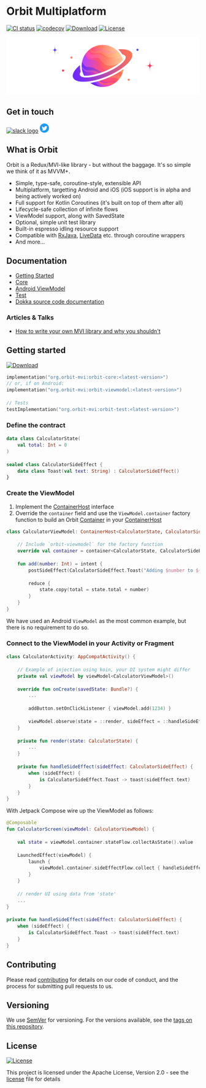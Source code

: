 # Orbit Multiplatform

[![CI status](https://github.com/orbit-mvi/orbit-mvi/workflows/Android%20CI/badge.svg)](https://github.com/orbit-mvi/orbit-mvi/actions)
[![codecov](https://codecov.io/gh/orbit-mvi/orbit-mvi/branch/main/graph/badge.svg)](https://codecov.io/gh/orbit-mvi/orbit-mvi)
[![Download](https://img.shields.io/maven-central/v/org.orbit-mvi/orbit-core)](https://search.maven.org/artifact/org.orbit-mvi/orbit-core)
[![License](https://img.shields.io/badge/License-Apache%202.0-blue.svg)](LICENSE.md)

![Logo](images/logo.png)

## Get in touch

[![slack logo](images/slack-logo-icon.png)](https://kotlinlang.slack.com/messages/CPM6UMD2P)
[![twitter logo](images/twitter-small.png)](https://twitter.com/orbit_mvi')

## What is Orbit

Orbit is a Redux/MVI-like library - but without the baggage. It's so simple we
think of it as MVVM+.

- Simple, type-safe, coroutine-style, extensible API
- Multiplatform, targetting Android and iOS (iOS support is in alpha and being
  actively worked on)
- Full support for Kotlin Coroutines (it's built on top of them after all)
- Lifecycle-safe collection of infinite flows
- ViewModel support, along with SavedState
- Optional, simple unit test library
- Built-in espresso idling resource support
- Compatible with [RxJava](https://orbit-mvi.org/Core/rxjava), [LiveData](https://orbit-mvi.org/Core/livedata.md)
  etc. through coroutine wrappers
- And more...

## Documentation

- [Getting Started](https://orbit-mvi.org)
- [Core](https://orbit-mvi.org/Core/overview)
- [Android ViewModel](https://orbit-mvi.org/Android-Viewmodel/overview)
- [Test](https://orbit-mvi.org/Test/overview)
- [Dokka source code documentation](https://orbit-mvi.org/dokka/)

### Articles & Talks

- [How to write your own MVI library and why you shouldn't](https://www.youtube.com/watch?v=E6obYmkkdko)

## Getting started

[![Download](https://img.shields.io/maven-central/v/org.orbit-mvi/orbit-viewmodel)](https://search.maven.org/artifact/org.orbit-mvi/orbit-viewmodel)

```kotlin
implementation("org.orbit-mvi:orbit-core:<latest-version>")
// or, if on Android:
implementation("org.orbit-mvi:orbit-viewmodel:<latest-version>")

// Tests
testImplementation("org.orbit-mvi:orbit-test:<latest-version>")
```

### Define the contract

``` kotlin
data class CalculatorState(
    val total: Int = 0
)

sealed class CalculatorSideEffect {
    data class Toast(val text: String) : CalculatorSideEffect()
}
```

### Create the ViewModel

1. Implement the
   [ContainerHost](orbit-core/src/commonMain/kotlin/org/orbitmvi/orbit/ContainerHost.kt)
   interface
1. Override the `container` field and use the `ViewModel.container` factory
   function to build an Orbit
   [Container](orbit-core/src/commonMain/kotlin/org/orbitmvi/orbit/Container.kt)
   in your
   [ContainerHost](orbit-core/src/commonMain/kotlin/org/orbitmvi/orbit/ContainerHost.kt)

``` kotlin
class CalculatorViewModel: ContainerHost<CalculatorState, CalculatorSideEffect>, ViewModel() {

    // Include `orbit-viewmodel` for the factory function
    override val container = container<CalculatorState, CalculatorSideEffect>(CalculatorState())

    fun add(number: Int) = intent {
        postSideEffect(CalculatorSideEffect.Toast("Adding $number to ${state.total}!"))

        reduce {
            state.copy(total = state.total + number)
        }
    }
}
```

We have used an Android `ViewModel` as the most common example, but there is no
requirement to do so.

### Connect to the ViewModel in your Activity or Fragment

``` kotlin
class CalculatorActivity: AppCompatActivity() {

    // Example of injection using koin, your DI system might differ
    private val viewModel by viewModel<CalculatorViewModel>()

    override fun onCreate(savedState: Bundle?) {
        ...

        addButton.setOnClickListener { viewModel.add(1234) }

        viewModel.observe(state = ::render, sideEffect = ::handleSideEffect)
    }

    private fun render(state: CalculatorState) {
        ...
    }

    private fun handleSideEffect(sideEffect: CalculatorSideEffect) {
        when (sideEffect) {
            is CalculatorSideEffect.Toast -> toast(sideEffect.text)
        }
    }
}
```

With Jetpack Compose wire up the ViewModel as follows:

```kotlin
@Composable
fun CalculatorScreen(viewModel: CalculatorViewModel) {

    val state = viewModel.container.stateFlow.collectAsState().value

    LaunchedEffect(viewModel) {
        launch {
            viewModel.container.sideEffectFlow.collect { handleSideEffect(navController, it) }
        }
    }

    // render UI using data from 'state'
    ...
}

private fun handleSideEffect(sideEffect: CalculatorSideEffect) {
    when (sideEffect) {
        is CalculatorSideEffect.Toast -> toast(sideEffect.text)
    }
}
```

## Contributing

Please read [contributing](CONTRIBUTING.md)
for details on our code of conduct, and the process for submitting pull
requests to us.

## Versioning

We use [SemVer](http://semver.org/) for versioning. For the versions
available, see the [tags on this repository](https://github.com/orbit-mvi/orbit-mvi/tags).

## License

[![License](https://img.shields.io/badge/License-Apache%202.0-blue.svg)](LICENSE.md)

This project is licensed under the Apache License, Version 2.0 - see the
[license](LICENSE.md) file for details
